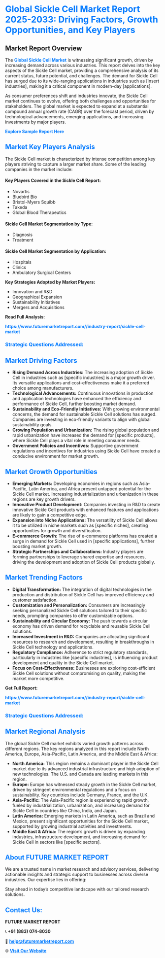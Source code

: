 <h1 style="color: #007BFF;">Global Sickle Cell Market Report 2025-2033: Driving Factors, Growth Opportunities, and Key Players</h1>

<section id="overview">
<h2>Market Report Overview</h2>
<p>The <a href="https://www.futuremarketreport.com//industry-report/sickle-cell-market" style="color: #007BFF; text-decoration: none;"><strong>Global Sickle Cell Market</strong></a> is witnessing significant growth, driven by increasing demand across various industries. This report delves into the key aspects of the Sickle Cell market, providing a comprehensive analysis of its current status, future potential, and challenges. The demand for Sickle Cell has surged due to its wide-ranging applications in industries such as [insert industries], making it a critical component in modern-day [applications].</p>
<p>As consumer preferences shift and industries innovate, the Sickle Cell market continues to evolve, offering both challenges and opportunities for stakeholders. The global market is expected to expand at a substantial compound annual growth rate (CAGR) over the forecast period, driven by technological advancements, emerging applications, and increasing investments by major players.</p>
</section>

<section id="overview">
<p><a href="https://www.futuremarketreport.com//request-sample/reportId=82820" style="color: #007BFF; text-decoration: none;"><strong>Explore Sample Report Here</strong></a></p>
</section>

<section id="key-players">
<h2 style="color: #007BFF;">Market Key Players Analysis</h2>
<p>The Sickle Cell market is characterized by intense competition among key players striving to capture a larger market share. Some of the leading companies in the market include:</p>
<h4>Key Players Covered in the Sickle Cell Report:</h4>
<ul><li>Novartis</li><li>Bluebird Bio</li><li>Bristol-Myers Squibb</li><li>Takeda</li><li>Global Blood Therapeutics</li></ul>
<h4>Sickle Cell Market Segmentation by Type:</h4>
<ul><li>Diagnosis</li><li>Treatment</li></ul>

<h4>Sickle Cell Market Segmentation by Application:</h4>
<ul><li>Hospitals</li><li>Clinics</li><li>Ambulatory Surgical Centers</li></ul>
<p><strong>Key Strategies Adopted by Market Players:</strong></p>
<ul>
<li>Innovation and R&D</li>
<li>Geographical Expansion</li>
<li>Sustainability Initiatives</li>
<li>Mergers and Acquisitions</li>
</ul>
</section>

<section>
<p><strong>Read Full Analysis: </strong></p><a href="https://www.futuremarketreport.com//industry-report/sickle-cell-market" style="color: #007BFF; text-decoration: none;"><strong>https://www.futuremarketreport.com//industry-report/sickle-cell-market</strong></a>
<h3 style="color: #007BFF;">Strategic Questions Addressed:</h3>
</section>

<section id="driving-factors">
<h2 style="color: #007BFF;">Market Driving Factors</h2>
<ul>
<li><strong>Rising Demand Across Industries:</strong> The increasing adoption of Sickle Cell in industries such as [specific industries] is a major growth driver. Its versatile applications and cost-effectiveness make it a preferred choice among manufacturers.</li>
<li><strong>Technological Advancements:</strong> Continuous innovations in production and application technologies have enhanced the efficiency and performance of Sickle Cell, further boosting market demand.</li>
<li><strong>Sustainability and Eco-Friendly Initiatives:</strong> With growing environmental concerns, the demand for sustainable Sickle Cell solutions has surged. Companies are investing in eco-friendly variants to align with global sustainability goals.</li>
<li><strong>Growing Population and Urbanization:</strong> The rising global population and rapid urbanization have increased the demand for [specific products], where Sickle Cell plays a vital role in meeting consumer needs.</li>
<li><strong>Government Policies and Incentives:</strong> Supportive government regulations and incentives for industries using Sickle Cell have created a conducive environment for market growth.</li>
</ul>
</section>

<section id="growth-opportunities">
<h2 style="color: #007BFF;">Market Growth Opportunities</h2>
<ul>
<li><strong>Emerging Markets:</strong> Developing economies in regions such as Asia-Pacific, Latin America, and Africa present untapped potential for the Sickle Cell market. Increasing industrialization and urbanization in these regions are key growth drivers.</li>
<li><strong>Innovative Product Development:</strong> Companies investing in R&D to create innovative Sickle Cell products with enhanced features and applications are likely to gain a competitive edge.</li>
<li><strong>Expansion into Niche Applications:</strong> The versatility of Sickle Cell allows it to be utilized in niche markets such as [specific niches], creating opportunities for growth and diversification.</li>
<li><strong>E-commerce Growth:</strong> The rise of e-commerce platforms has created a surge in demand for Sickle Cell used in [specific applications], further boosting market growth.</li>
<li><strong>Strategic Partnerships and Collaborations:</strong> Industry players are forming partnerships to leverage shared expertise and resources, driving the development and adoption of Sickle Cell products globally.</li>
</ul>
</section>

<section id="trending-factors">
<h2 style="color: #007BFF;">Market Trending Factors</h2>
<ul>
<li><strong>Digital Transformation:</strong> The integration of digital technologies in the production and distribution of Sickle Cell has improved efficiency and customer satisfaction.</li>
<li><strong>Customization and Personalization:</strong> Consumers are increasingly seeking personalized Sickle Cell solutions tailored to their specific needs, prompting companies to offer customizable options.</li>
<li><strong>Sustainability and Circular Economy:</strong> The push towards a circular economy has driven demand for recyclable and reusable Sickle Cell solutions.</li>
<li><strong>Increased Investment in R&D:</strong> Companies are allocating significant resources to research and development, resulting in breakthroughs in Sickle Cell technology and applications.</li>
<li><strong>Regulatory Compliance:</strong> Adherence to strict regulatory standards, particularly in industries like [specific industries], is influencing product development and quality in the Sickle Cell market.</li>
<li><strong>Focus on Cost-Effectiveness:</strong> Businesses are exploring cost-efficient Sickle Cell solutions without compromising on quality, making the market more competitive.</li>
</ul>
</section>

<section>
<p><strong>Get Full Report: </strong></p><a href="https://www.futuremarketreport.com//industry-report/sickle-cell-market" style="color: #007BFF; text-decoration: none;"><strong>https://www.futuremarketreport.com//industry-report/sickle-cell-market</strong></a>
<h3 style="color: #007BFF;">Strategic Questions Addressed:</h3>
</section>


<section id="regional-analysis">
<h2 style="color: #007BFF;">Market Regional Analysis</h2>
<p>The global Sickle Cell market exhibits varied growth patterns across different regions. The key regions analyzed in this report include North America, Europe, Asia-Pacific, Latin America, and the Middle East & Africa:</p>
<ul>
<li><strong>North America:</strong> This region remains a dominant player in the Sickle Cell market due to its advanced industrial infrastructure and high adoption of new technologies. The U.S. and Canada are leading markets in this region.</li>
<li><strong>Europe:</strong> Europe has witnessed steady growth in the Sickle Cell market, driven by stringent environmental regulations and a focus on sustainability. Key countries include Germany, France, and the U.K.</li>
<li><strong>Asia-Pacific:</strong> The Asia-Pacific region is experiencing rapid growth, fueled by industrialization, urbanization, and increasing demand for Sickle Cell in countries like China, India, and Japan.</li>
<li><strong>Latin America:</strong> Emerging markets in Latin America, such as Brazil and Mexico, present significant opportunities for the Sickle Cell market, supported by growing industrial activities and investments.</li>
<li><strong>Middle East & Africa:</strong> The region’s growth is driven by expanding industries, infrastructure development, and increasing demand for Sickle Cell in sectors like [specific sectors].</li>
</ul>
</section>

<footer>
<h2 style="color: #007BFF;">About FUTURE MARKET REPORT</h2>
<p>We are a trusted name in market research and advisory services, delivering actionable insights and strategic support to businesses across diverse industries. Our expertise lies in offering:</p>

<p>Stay ahead in today’s competitive landscape with our tailored research solutions.</p>

<h2 style="color: #007BFF;">Contact Us:</h2>
<p><strong>FUTURE MARKET REPORT</strong></p>
<p>📞 <strong>+91 (883) 074-8030</strong></p>
<p>📧 <strong><a href="mailto:help@futuremarketreport.com" style="color: #007BFF;">help@futuremarketreport.com</a></strong></p>
<p>🌐 <strong><a href="https://www.futuremarketreport.com/" style="color: #007BFF;">Visit Our Website</a></strong></p>
</footer>
